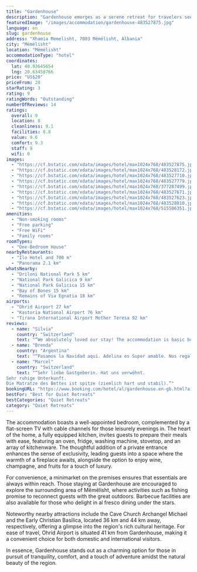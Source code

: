 ```yaml
---
title: "Gardenhouse"
description: "Gardenhouse emerges as a serene retreat for travelers seeking a blend of comfort and nature, situated a mere 13 km from the enchanting Ohrid Lake Springs and 28 km from the picturesque Bay of Bones."
featuredImage: "/images/accommodation/gardenhouse-483527875.jpg"
language: en
slug: gardenhouse
address: "Xhamia Memelisht, 7003 Mëmëlisht, Albania"
city: "Mëmëlisht"
location: "Mëmëlisht"
accommodationType: "hotel"
coordinates:
  lat: 40.93645654
  lng: 20.63458766
price: "US$20"
priceFrom: 20
starRating: 3
rating: 9
ratingWords: "Outstanding"
numberOfReviews: 14
ratings:
  overall: 9
  location: 8
  cleanliness: 9.1
  facilities: 8.8
  value: 9.6
  comfort: 9.3
  staff: 9
  wifi: 0
images:
  - "https://cf.bstatic.com/xdata/images/hotel/max1024x768/483527875.jpg?k=82c7453a102e078c6cf064e1b84377b2e758b892f9597772761ff147b2f75d5d&o=&hp=1"
  - "https://cf.bstatic.com/xdata/images/hotel/max1024x768/483528172.jpg?k=e238301ff5719493d408a5a36808922c84112ffe5d6e6cfd4cbd517215e96d6f&o=&hp=1"
  - "https://cf.bstatic.com/xdata/images/hotel/max1024x768/483527710.jpg?k=1aba7b38047a15039aa384ea6ab813423c5942e217050052eec7e73180051c28&o=&hp=1"
  - "https://cf.bstatic.com/xdata/images/hotel/max1024x768/483527779.jpg?k=eaf2eb47648c101eddb0f4565e3efce1836a306a544966d22c5bd9ea38e96a59&o=&hp=1"
  - "https://cf.bstatic.com/xdata/images/hotel/max1024x768/377287499.jpg?k=87055eaf55b9cdfe7f0869a3cfb55598ef2e37254b3525fc6e812a054856f9e5&o=&hp=1"
  - "https://cf.bstatic.com/xdata/images/hotel/max1024x768/483527671.jpg?k=4953b68598be9fed0fb2c712d7b52b83afa6d04c0dada10a1f61b8a3275d2a99&o=&hp=1"
  - "https://cf.bstatic.com/xdata/images/hotel/max1024x768/483527623.jpg?k=d50eb96c8f2e8069f0ed64e03f133e31481498381110329696e6953f11de4718&o=&hp=1"
  - "https://cf.bstatic.com/xdata/images/hotel/max1024x768/483528010.jpg?k=cbce1f09c2b94b0cbe28de74bfbebdae80018310fcd50bdf00b486483d9abb22&o=&hp=1"
  - "https://cf.bstatic.com/xdata/images/hotel/max1024x768/515506351.jpg?k=072145047e0ad9ca19d12ed56ace8e7a0081638deadc19c542010e7c175ec20c&o=&hp=1"
amenities:
  - "Non-smoking rooms"
  - "Free parking"
  - "Free WiFi"
  - "Family rooms"
roomTypes:
  - "One-Bedroom House"
nearbyRestaurants:
  - "Ilo Hotel and 700 m"
  - "Panorama 2.1 km"
whatsNearby:
  - "Driloni National Park 5 km"
  - "National Park Galicica 9 km"
  - "National Park Galicica 15 km"
  - "Bay of Bones 15 km"
  - "Remains of Via Egnatia 18 km"
airports:
  - "Ohrid Airport 27 km"
  - "Kastoria National Airport 76 km"
  - "Tirana International Airport Mother Teresa 92 km"
reviews:
  - name: "Silvia"
    country: "Switzerland"
    text: "“We absolutely loved our stay! The accommodation is basic but has all you need. Ideal to escape the heat: the room is on the ground floor and is very pleasantly cool. The garden is the best feature. Perfect to relax, with a hammock, deck chairs and...”"
  - name: "Brenda"
    country: "Argentina"
    text: "“Pasamos la Navidad aqui. Adelina es Super amable. Nos regalo para que probemos un montón de cosas ricas! Fue muy amable y atenta con nosotros. El departamento estaba Super limpio. La cama muy cómoda! Y la cocina muy equipada”"
  - name: "Marcel"
    country: "Switzerland"
    text: "“Sehr liebe Gastgeberin. Hat uns verwöhnt.
Sehr ruhige Unterkunft.
Die Matratze des Bettes ist spitze (ziemlich hart und stabil).”"
bookingURL: "https://www.booking.com/hotel/al/gardenhouse.en-gb.html?aid=8035640"
bestFor: "Best for Quiet Retreats"
bestCategories: "Quiet Retreats"
category: "Quiet Retreats"
---
```


The accommodation boasts a well-appointed bedroom, complemented by a flat-screen TV with cable channels for those leisurely evenings in. The heart of the home, a fully equipped kitchen, invites guests to prepare their meals with ease, featuring an oven, fridge, washing machine, stovetop, and an array of kitchenware. The thoughtful addition of a private entrance enhances the sense of exclusivity, leading guests into a space where the warmth of a fireplace awaits, alongside the option to enjoy wine, champagne, and fruits for a touch of luxury.

For convenience, a minimarket on the premises ensures that essentials are always within reach. Those staying at Gardenhouse are encouraged to explore the surrounding area of Mëmëlisht, where activities such as fishing promise to reconnect guests with the great outdoors. Barbecue facilities are also available for those who delight in al fresco dining under the stars.

Noteworthy nearby attractions include the Cave Church Archangel Michael and the Early Christian Basilica, located 36 km and 44 km away, respectively, offering a glimpse into the region's rich cultural heritage. For ease of travel, Ohrid Airport is situated 41 km from Gardenhouse, making it a convenient choice for both domestic and international visitors.

In essence, Gardenhouse stands out as a charming option for those in pursuit of tranquility, comfort, and a touch of adventure amidst the natural beauty of the region.